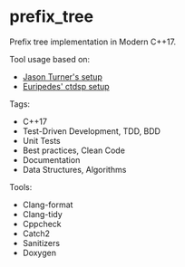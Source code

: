 # prefix_tree

Prefix tree implementation in Modern C++17.

Tool usage based on:

* [Jason Turner's setup](https://github.com/cpp-best-practices/cmake_conan_boilerplate_template)
* [Euripedes' ctdsp setup](https://github.com/euripedesrocha/ctdsp)

Tags:

* C++17
* Test-Driven Development, TDD, BDD
* Unit Tests
* Best practices, Clean Code
* Documentation
* Data Structures, Algorithms

Tools:

* Clang-format
* Clang-tidy
* Cppcheck
* Catch2
* Sanitizers
* Doxygen

